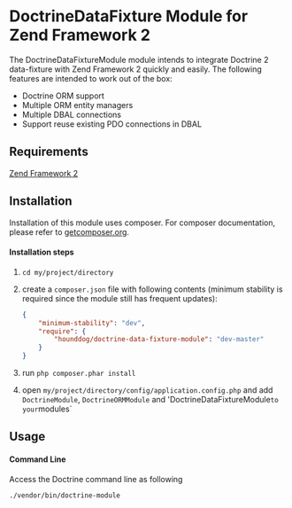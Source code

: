 # DoctrineDataFixture Module for Zend Framework 2

The DoctrineDataFixtureModule module intends to integrate Doctrine 2 data-fixture with Zend Framework 2 quickly
and easily. The following features are intended to work out of the box:

  - Doctrine ORM support
  - Multiple ORM entity managers
  - Multiple DBAL connections
  - Support reuse existing PDO connections in DBAL

## Requirements
[Zend Framework 2](http://www.github.com/zendframework/zf2)

## Installation

Installation of this module uses composer. For composer documentation, please refer to
[getcomposer.org](http://getcomposer.org/).

#### Installation steps

  1. `cd my/project/directory`
  2. create a `composer.json` file with following contents (minimum stability is required since the module still has
     frequent updates):

     ```json
     {
         "minimum-stability": "dev",
         "require": {
             "hounddog/doctrine-data-fixture-module": "dev-master"
         }
     }
     ```
  3. run `php composer.phar install`
  4. open `my/project/directory/config/application.config.php` and add `DoctrineModule`, `DoctrineORMModule` and 'DoctrineDataFixtureModule` to your `modules`

## Usage

#### Command Line
Access the Doctrine command line as following

```sh
./vendor/bin/doctrine-module
```
